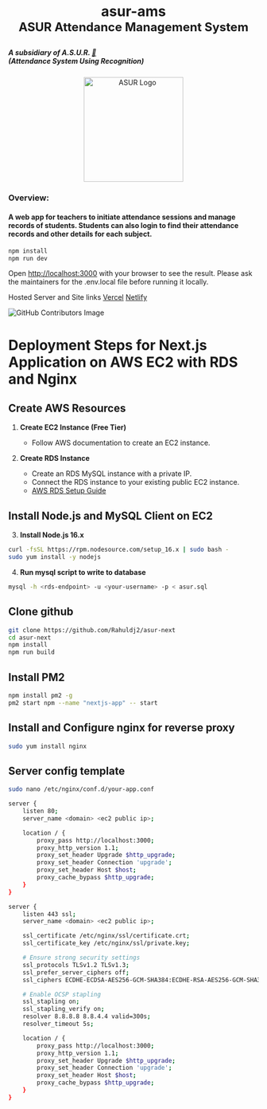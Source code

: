 <h1 align="center" markdown="1">
    asur-ams <br>
    <font size="5">
        ASUR Attendance Management System
    </font>
    <p align="center" markdown="1">
        <!-- <img src="https://img.shields.io/github/issues/punyamsingh/asur-next" alt="GitHub issues" /> -->
        <!-- <img src="https://img.shields.io/github/forks/punyamsingh/asur-next" alt="GitHub forks" /> -->
        <!-- <img src="https://img.shields.io/github/stars/punyamsingh/asur-next" alt="GitHub stars" /> -->
        <!-- <img src="https://img.shields.io/github/license/punyamsingh/asur-next" alt="GitHub license" /> -->
    </p>
</h1>


##### A subsidiary of A.S.U.R. [🔗](https://github.com/Rahuldj2/ASUR) <br> (Attendance System Using Recognition)

<p align="center">
  <a href="https://freeimage.host/" target="_blank">
    <img src="https://iili.io/JoWfxef.png" alt="ASUR Logo" width="200" height="210"/>
  </a>
</p>

### Overview: <br>
#### A web app for teachers to initiate attendance sessions and manage records of students. Students can also login to find their attendance records and other details for each subject. 


```bash
npm install
npm run dev
```

Open [http://localhost:3000](http://localhost:3000) with your browser to see the result.
Please ask the maintainers for the .env.local file before running it locally.

Hosted Server and Site links
[Vercel](https://asur-ams.vercel.app/) [Netlify](https://asur-ams.netlify.app/)


![GitHub Contributors Image](https://contrib.rocks/image?repo=punyamsingh/asur-next)



# Deployment Steps for Next.js Application on AWS EC2 with RDS and Nginx

## Create AWS Resources
1. **Create EC2 Instance (Free Tier)**
   - Follow AWS documentation to create an EC2 instance.

2. **Create RDS Instance**
   - Create an RDS MySQL instance with a private IP.
   - Connect the RDS instance to your existing public EC2 instance.
   - [AWS RDS Setup Guide](https://docs.aws.amazon.com/AmazonRDS/latest/UserGuide/CHAP_GettingStarted.CreatingConnecting.MySQL.html)

## Install Node.js and MySQL Client on EC2
3. **Install Node.js 16.x**
```bash
curl -fsSL https://rpm.nodesource.com/setup_16.x | sudo bash -
sudo yum install -y nodejs
```
4. **Run mysql script to write to database**
 ```bash
mysql -h <rds-endpoint> -u <your-username> -p < asur.sql
```

## Clone github
 ```bash
git clone https://github.com/Rahuldj2/asur-next
cd asur-next
npm install
npm run build
```

## Install PM2
 ```bash
npm install pm2 -g
pm2 start npm --name "nextjs-app" -- start
```

## Install and Configure nginx for reverse proxy
 ```bash
sudo yum install nginx
```

## Server config template
```bash
sudo nano /etc/nginx/conf.d/your-app.conf
```
```bash
server {
    listen 80;
    server_name <domain> <ec2 public ip>;

    location / {
        proxy_pass http://localhost:3000;
        proxy_http_version 1.1;
        proxy_set_header Upgrade $http_upgrade;
        proxy_set_header Connection 'upgrade';
        proxy_set_header Host $host;
        proxy_cache_bypass $http_upgrade;
    }
}

server {
    listen 443 ssl;
    server_name <domain> <ec2 public ip>;

    ssl_certificate /etc/nginx/ssl/certificate.crt;
    ssl_certificate_key /etc/nginx/ssl/private.key;

    # Ensure strong security settings
    ssl_protocols TLSv1.2 TLSv1.3;
    ssl_prefer_server_ciphers off;
    ssl_ciphers ECDHE-ECDSA-AES256-GCM-SHA384:ECDHE-RSA-AES256-GCM-SHA384:ECDHE-ECDSA-CHACHA20-POLY1305:ECDHE-RSA-CHACHA20-POLY1305:ECDHE-ECDSA-AES128-GCM-SHA256:ECDHE-RSA-AES128-GCM-SHA256;

    # Enable OCSP stapling
    ssl_stapling on;
    ssl_stapling_verify on;
    resolver 8.8.8.8 8.8.4.4 valid=300s;
    resolver_timeout 5s;

    location / {
        proxy_pass http://localhost:3000;
        proxy_http_version 1.1;
        proxy_set_header Upgrade $http_upgrade;
        proxy_set_header Connection 'upgrade';
        proxy_set_header Host $host;
        proxy_cache_bypass $http_upgrade;
    }
}




